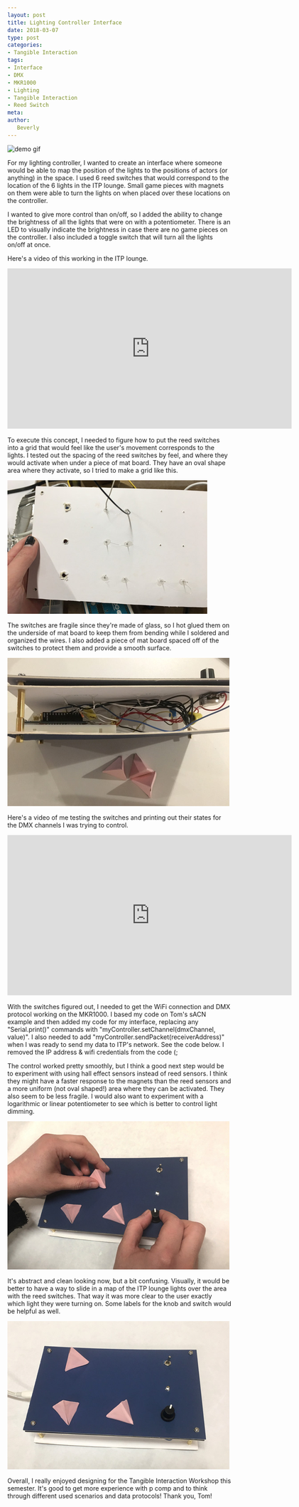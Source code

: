 ```yaml
---
layout: post
title: Lighting Controller Interface
date: 2018-03-07
type: post
categories:
- Tangible Interaction
tags:
- Interface
- DMX
- MKR1000
- Lighting
- Tangible Interaction
- Reed Switch
meta:
author:
   Beverly
---
```

![demo gif](../assets/tangible-interaction/lightcontroldemo.gif)

For my lighting controller, I wanted to create an interface where someone would be able to map the position of the lights to the positions of actors (or anything) in the space. I used 6 reed switches that would correspond to the location of the 6 lights in the ITP lounge. Small game pieces with magnets on them were able to turn the lights on when placed over these locations on the controller.

I wanted to give more control than on/off, so I added the ability to change the brightness of all the lights that were on with a potentiometer. There is an LED to visually indicate the brightness in case there are no game pieces on the controller. I also included a toggle switch that will turn all the lights on/off at once.

<!--more-->

Here's a video of this working in the ITP lounge.

<p><div class="responsive-container"><iframe src="https://player.vimeo.com/video/259034258" width="640" height="360" frameborder="0" webkitallowfullscreen mozallowfullscreen allowfullscreen></iframe></div></p>

To execute this concept, I needed to figure how to put the reed switches into a grid that would feel like the user's movement corresponds to the lights. I tested out the spacing of the reed switches by feel, and where they would activate when under a piece of mat board. They have an oval shape area where they activate, so I tried to make a grid like this.

![wiring underneath](../assets/tangible-interaction/lightcontrol-underside.jpg)

The switches are fragile since they're made of glass, so I hot glued them on the underside of mat board to keep them from bending while I soldered and organized the wires. I also added a piece of mat board spaced off of the switches to protect them and provide a smooth surface.

![wiring inside](../assets/tangible-interaction/lightcontrol-inside-wiring.jpg)

Here's a video of me testing the switches and printing out their states for the DMX channels I was trying to control.

<p><div class="responsive-container"><iframe src="https://player.vimeo.com/video/259033674" width="640" height="360" frameborder="0" webkitallowfullscreen mozallowfullscreen allowfullscreen></iframe></div></p>

With the switches figured out, I needed to get the WiFi connection and DMX protocol working on the MKR1000. I based my code on Tom's sACN example and then added my code for my interface, replacing any "Serial.print()" commands with  "myController.setChannel(dmxChannel, value)". I also needed to add "myController.sendPacket(receiverAddress)" when I was ready to send my data to ITP's network. See the code below. I removed the IP address & wifi credentials from the code (;

<script src="https://gist.github.com/bevchou/8e2dd1a589825868548c8c4bf2340d85.js"></script>

The control worked pretty smoothly, but I think a good next step would be to experiment with using hall effect sensors instead of reed sensors. I think they might have a faster response to the magnets than the reed sensors and a more uniform (not oval shaped!) area where they can be activated. They also seem to be less fragile. I would also want to experiment with a logarithmic or linear potentiometer to see which is better to control light dimming.

![final with hands](../assets/tangible-interaction/lightcontrol-final.jpg)

It's abstract and clean looking now, but a bit confusing. Visually, it would be better to have a way to slide in a map of the ITP lounge lights over the area with the reed switches. That way it was more clear to the user exactly which light they were turning on. Some labels for the knob and switch would be helpful as well.

![final no hands](../assets/tangible-interaction/lightcontrol-final-no-hands.jpg)

Overall, I really enjoyed designing for the Tangible Interaction Workshop this semester. It's good to get more experience with p comp and to think through different used scenarios and data protocols! Thank you, Tom!
